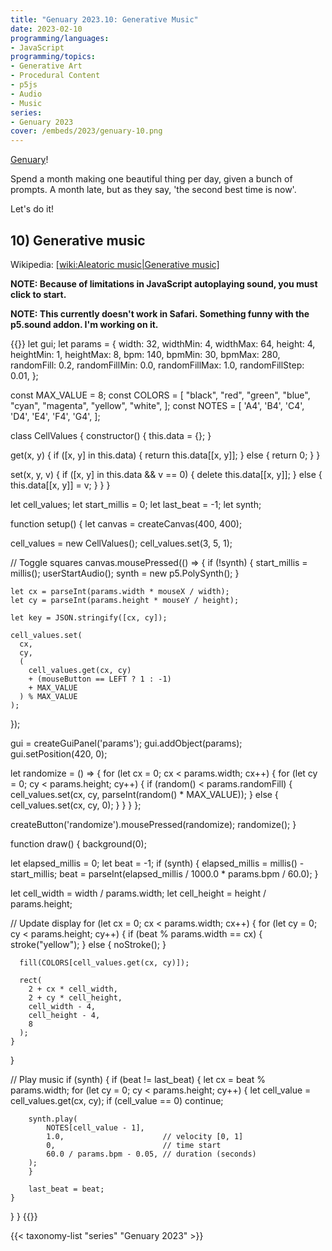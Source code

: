```yaml
---
title: "Genuary 2023.10: Generative Music"
date: 2023-02-10
programming/languages:
- JavaScript
programming/topics:
- Generative Art
- Procedural Content
- p5js
- Audio
- Music
series:
- Genuary 2023
cover: /embeds/2023/genuary-10.png
---
```

[Genuary](https://genuary.art/)! 

Spend a month making one beautiful thing per day, given a bunch of prompts. A month late, but as they say, 'the second best time is now'.  

Let's do it!

## 10) Generative music

Wikipedia: [[wiki:Aleatoric music|Generative music]]()

**NOTE: Because of limitations in JavaScript autoplaying sound, you must click to start.**

**NOTE: This currently doesn't work in Safari. Something funny with the p5.sound addon. I'm working on it.**

<!--more-->

{{<p5js width="600" height="420" libraries="https://cdnjs.cloudflare.com/ajax/libs/p5.js/1.5.0/addons/p5.sound.js">}}
let gui;
let params = {
  width: 32, widthMin: 4, widthMax: 64,
  height: 4, heightMin: 1, heightMax: 8,
  bpm: 140, bpmMin: 30, bpmMax: 280,
  randomFill: 0.2, randomFillMin: 0.0, randomFillMax: 1.0, randomFillStep: 0.01,
};

const MAX_VALUE = 8;
const COLORS = [
  "black",
  "red",
  "green",
  "blue",
  "cyan",
  "magenta",
  "yellow",
  "white",
];
const NOTES = [
  'A4',
  'B4',
  'C4',
  'D4',
  'E4',
  'F4',
  'G4',
];

class CellValues {
  constructor() {
    this.data = {};
  }
  
  get(x, y) {
    if ([x, y] in this.data) {
      return this.data[[x, y]];
    } else {
      return 0;
    }
  }
  
  set(x, y, v) {
    if ([x, y] in this.data && v == 0) {
      delete this.data[[x, y]];
    } else {
      this.data[[x, y]] = v;
    }
  }
}

let cell_values;
let start_millis = 0;
let last_beat = -1;
let synth;

function setup() {
  let canvas = createCanvas(400, 400);
  
  cell_values = new CellValues();
  cell_values.set(3, 5, 1);
  
  // Toggle squares
  canvas.mousePressed(() => {
    if (!synth) {
        start_millis = millis();
        userStartAudio();
        synth = new p5.PolySynth();
    }

    let cx = parseInt(params.width * mouseX / width);
    let cy = parseInt(params.height * mouseY / height);
    
    let key = JSON.stringify([cx, cy]);
    
    cell_values.set(
      cx,
      cy,
      (
        cell_values.get(cx, cy)
        + (mouseButton == LEFT ? 1 : -1)
        + MAX_VALUE
      ) % MAX_VALUE
    );
  });

  gui = createGuiPanel('params');
  gui.addObject(params);
  gui.setPosition(420, 0);
  
  let randomize = () => {
    for (let cx = 0; cx < params.width; cx++) {
      for (let cy = 0; cy < params.height; cy++) {
        if (random() < params.randomFill) {
          cell_values.set(cx, cy, parseInt(random() * MAX_VALUE));
        } else {
          cell_values.set(cx, cy, 0);
        }
      }
    }
  };
  
  createButton('randomize').mousePressed(randomize);
  randomize();
}

function draw() {
  background(0);
  
  let elapsed_millis = 0;
  let beat = -1;
  if (synth) {
    elapsed_millis = millis() - start_millis;
    beat = parseInt(elapsed_millis / 1000.0 * params.bpm / 60.0);
  }
  
  let cell_width = width / params.width;
  let cell_height = height / params.height;

  // Update display
  for (let cx = 0; cx < params.width; cx++) {
    for (let cy = 0; cy < params.height; cy++) {
      if (beat % params.width == cx) {
        stroke("yellow");
      } else {
        noStroke();
      }
      
      fill(COLORS[cell_values.get(cx, cy)]);
      
      rect(
        2 + cx * cell_width,
        2 + cy * cell_height,
        cell_width - 4,
        cell_height - 4,
        8
      );
    }
  }
  
  // Play music
  if (synth) {
    if (beat != last_beat) {
        let cx = beat % params.width;
        for (let cy = 0; cy < params.height; cy++) {
        let cell_value = cell_values.get(cx, cy);
        if (cell_value == 0) continue; 
        
        synth.play(
            NOTES[cell_value - 1],
            1.0,                      // velocity [0, 1]
            0,                        // time start
            60.0 / params.bpm - 0.05, // duration (seconds)
        );
        }
        
        last_beat = beat;
    }
  }
}
{{</p5js>}}

{{< taxonomy-list "series" "Genuary 2023" >}}

